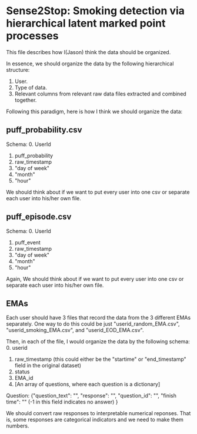 # Sense2Stop: Smoking detection via hierarchical latent marked point processes  #

This file describes how I(Jason) think the data should be organized.

In essence, we should organize the data by the following hierarchical structure:

1. User.
2. Type of data.
3. Relevant columns from relevant raw data files extracted and combined together.

Following this paradigm, here is how I think we should organize the data:

## puff_probability.csv ##
Schema:
0. UserId
1. puff_probability
2. raw_timestamp
3. "day of week"
4. "month"
5. "hour"

We should think about if we want to put every user into one csv or separate each user into his/her own file.

## puff_episode.csv ##
Schema:
0. UserId
1. puff_event
2. raw_timestamp
3. "day of week"
4. "month"
5. "hour"

Again, We should think about if we want to put every user into one csv or separate each user into his/her own file.

## EMAs ##
Each user should have 3 files that record the data from the 3 different EMAs separately. One way to do this could be just "userid_random_EMA.csv", "userid_smoking_EMA.csv", and "userid_EOD_EMA.csv".

Then, in each of the file, I would organize the data by the following schema:
0. userid
1. raw_timestamp (this could either be the "startime" or "end_timestamp" field in the original dataset)
2. status
3. EMA_id
4. [An array of questions, where each question is a dictionary]

Question:
{"question_text": "",
"response": "",
"question_id": "",
"finish time": "" (-1 in this field indicates no answer)
}

We should convert raw responses to interpretable numerical reponses. That is, some responses are categorical indicators and we need to make them numbers.

